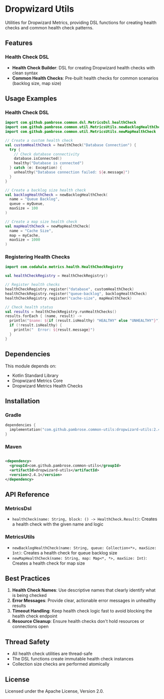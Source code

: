 # Dropwizard Utils

Utilities for Dropwizard Metrics, providing DSL functions for creating health checks and common health check patterns.

## Features

### Health Check DSL

- **Health Check Builder**: DSL for creating Dropwizard health checks with clean syntax
- **Common Health Checks**: Pre-built health checks for common scenarios (backlog size, map size)

## Usage Examples

### Health Check DSL

```kotlin
import com.github.pambrose.common.dsl.MetricsDsl.healthCheck
import com.github.pambrose.common.util.MetricsUtils.newBacklogHealthCheck
import com.github.pambrose.common.util.MetricsUtils.newMapHealthCheck

// Create a custom health check
val customHealthCheck = healthCheck("Database Connection") {
  try {
    // Check database connectivity
    database.isConnected()
    healthy("Database is connected")
  } catch (e: Exception) {
    unhealthy("Database connection failed: ${e.message}")
  }
}

// Create a backlog size health check
val backlogHealthCheck = newBacklogHealthCheck(
  name = "Queue Backlog",
  queue = myQueue,
  maxSize = 100
)

// Create a map size health check
val mapHealthCheck = newMapHealthCheck(
  name = "Cache Size",
  map = myCache,
  maxSize = 1000
)
```

### Registering Health Checks

```kotlin
import com.codahale.metrics.health.HealthCheckRegistry

val healthCheckRegistry = HealthCheckRegistry()

// Register health checks
healthCheckRegistry.register("database", customHealthCheck)
healthCheckRegistry.register("queue-backlog", backlogHealthCheck)
healthCheckRegistry.register("cache-size", mapHealthCheck)

// Check health status
val results = healthCheckRegistry.runHealthChecks()
results.forEach { (name, result) ->
  println("$name: ${if (result.isHealthy) "HEALTHY" else "UNHEALTHY"}")
  if (!result.isHealthy) {
    println("  Error: ${result.message}")
  }
}
```

## Dependencies

This module depends on:

- Kotlin Standard Library
- Dropwizard Metrics Core
- Dropwizard Metrics Health Checks

## Installation

### Gradle

```kotlin
dependencies {
  implementation("com.github.pambrose.common-utils:dropwizard-utils:2.4.1")
}
```

### Maven

```xml

<dependency>
  <groupId>com.github.pambrose.common-utils</groupId>
  <artifactId>dropwizard-utils</artifactId>
  <version>2.4.1</version>
</dependency>
```

## API Reference

### MetricsDsl

- `healthCheck(name: String, block: () -> HealthCheck.Result)`: Creates a health check with the given name and logic

### MetricsUtils

- `newBacklogHealthCheck(name: String, queue: Collection<*>, maxSize: Int)`: Creates a health check for queue backlog
  size
- `newMapHealthCheck(name: String, map: Map<*, *>, maxSize: Int)`: Creates a health check for map size

## Best Practices

1. **Health Check Names**: Use descriptive names that clearly identify what is being checked
2. **Error Messages**: Provide clear, actionable error messages in unhealthy results
3. **Timeout Handling**: Keep health check logic fast to avoid blocking the health check endpoint
4. **Resource Cleanup**: Ensure health checks don't hold resources or connections open

## Thread Safety

- All health check utilities are thread-safe
- The DSL functions create immutable health check instances
- Collection size checks are performed atomically

## License

Licensed under the Apache License, Version 2.0.
